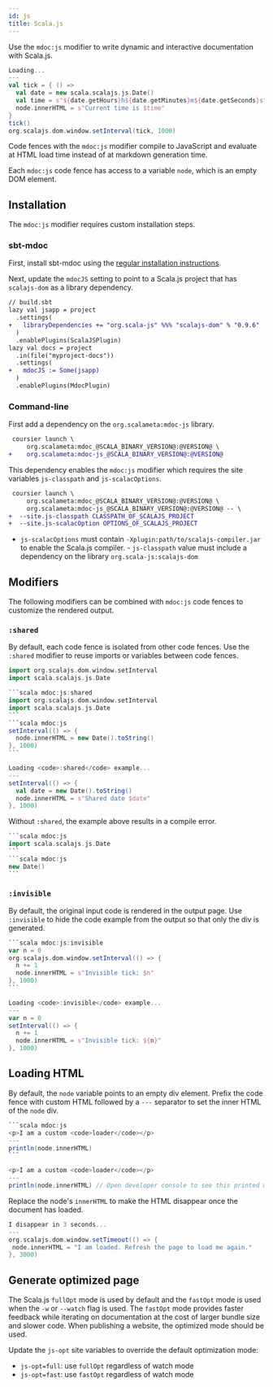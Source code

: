 ```yaml
---
id: js
title: Scala.js
---
```


Use the `mdoc:js` modifier to write dynamic and interactive documentation with
Scala.js.

```scala mdoc:js
Loading...
---
val tick = { () =>
  val date = new scala.scalajs.js.Date()
  val time = s"${date.getHours}h${date.getMinutes}m${date.getSeconds}s"
  node.innerHTML = s"Current time is $time"
}
tick()
org.scalajs.dom.window.setInterval(tick, 1000)
```

Code fences with the `mdoc:js` modifier compile to JavaScript and evaluate at
HTML load time instead of at markdown generation time.

Each `mdoc:js` code fence has access to a variable `node`, which is an empty DOM
element.

## Installation

The `mdoc:js` modifier requires custom installation steps.

### sbt-mdoc

First, install sbt-mdoc using the
[regular installation instructions](installation.md#sbt).

Next, update the `mdocJS` setting to point to a Scala.js project that has
`scalajs-dom` as a library dependency.

```diff
// build.sbt
lazy val jsapp = project
  .settings(
+   libraryDependencies += "org.scala-js" %%% "scalajs-dom" % "0.9.6"
  )
  .enablePlugins(ScalaJSPlugin)
lazy val docs = project
  .in(file("myproject-docs"))
  .settings(
+   mdocJS := Some(jsapp)
  )
  .enablePlugins(MdocPlugin)
```

### Command-line

First add a dependency on the `org.scalameta:mdoc-js` library.

```diff
 coursier launch \
     org.scalameta:mdoc_@SCALA_BINARY_VERSION@:@VERSION@ \
+    org.scalameta:mdoc-js_@SCALA_BINARY_VERSION@:@VERSION@
```

This dependency enables the `mdoc:js` modifier which requires the site variables
`js-classpath` and `js-scalacOptions`.

```diff
 coursier launch \
     org.scalameta:mdoc_@SCALA_BINARY_VERSION@:@VERSION@ \
     org.scalameta:mdoc-js_@SCALA_BINARY_VERSION@:@VERSION@ -- \
+  --site.js-classpath CLASSPATH_OF_SCALAJS_PROJECT
+  --site.js-scalacOption OPTIONS_OF_SCALAJS_PROJECT
```

- `js-scalacOptions` must contain `-Xplugin:path/to/scalajs-compiler.jar` to
  enable the Scala.js compiler. - `js-classpath` value must include a dependency
  on the library `org.scala-js:scalajs-dom`

## Modifiers

The following modifiers can be combined with `mdoc:js` code fences to customize
the rendered output.

### `:shared`

By default, each code fence is isolated from other code fences. Use the
`:shared` modifier to reuse imports or variables between code fences.

```scala mdoc:js:shared:invisible
import org.scalajs.dom.window.setInterval
import scala.scalajs.js.Date
```

````scala mdoc:mdoc
```scala mdoc:js:shared
import org.scalajs.dom.window.setInterval
import scala.scalajs.js.Date
```
```scala mdoc:js
setInterval(() => {
  node.innerHTML = new Date().toString()
}, 1000)
```
````

```scala mdoc:js
Loading <code>:shared</code> example...
---
setInterval(() => {
  val date = new Date().toString()
  node.innerHTML = s"Shared date $date"
}, 1000)
```

Without `:shared`, the example above results in a compile error.

````scala mdoc:mdoc:crash
```scala mdoc:js
import scala.scalajs.js.Date
```
```scala mdoc:js
new Date()
```
````

### `:invisible`

By default, the original input code is rendered in the output page. Use
`:invisible` to hide the code example from the output so that only the div is
generated.

````scala mdoc:mdoc
```scala mdoc:js:invisible
var n = 0
org.scalajs.dom.window.setInterval(() => {
  n += 1
  node.innerHTML = s"Invisible tick: $n"
}, 1000)
```
````

```scala mdoc:js:invisible
Loading <code>:invisible</code> example...
---
var n = 0
setInterval(() => {
  n += 1
  node.innerHTML = s"Invisible tick: ${n}"
}, 1000)
```

## Loading HTML

By default, the `node` variable points to an empty div element. Prefix the code
fence with custom HTML followed by a `---` separator to set the inner HTML of
the `node` div.

````scala mdoc:mdoc
```scala mdoc:js
<p>I am a custom <code>loader</code></p>
---
println(node.innerHTML)
```
````

```scala mdoc:js
<p>I am a custom <code>loader</code></p>
---
println(node.innerHTML) // Open developer console to see this printed message
```

Replace the node's `innerHTML` to make the HTML disappear once the document has
loaded.

```scala mdoc:js
I disappear in 3 seconds...
---
org.scalajs.dom.window.setTimeout(() => {
 node.innerHTML = "I am loaded. Refresh the page to load me again."
}, 3000)
```

## Generate optimized page

The Scala.js `fullOpt` mode is used by default and the `fastOpt` mode is used
when the `-w` or `--watch` flag is used. The `fastOpt` mode provides faster
feedback while iterating on documentation at the cost of larger bundle size and
slower code. When publishing a website, the optimized mode should be used.

Update the `js-opt` site variables to override the default optimization mode:

- `js-opt=full`: use `fullOpt` regardless of watch mode
- `js-opt=fast`: use `fastOpt` regardless of watch mode
